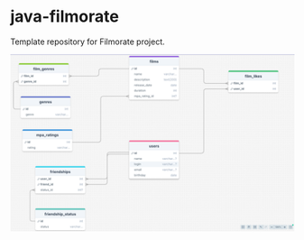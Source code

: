 # java-filmorate
Template repository for Filmorate project.

![filmarate SQL scheme](https://github.com/AlexanderSparrow/java-filmorate/blob/add-database/src/main/java/ru/yandex/practicum/filmorate/db_scheme/filmarate_SQL_%20scheme.png?raw=true)